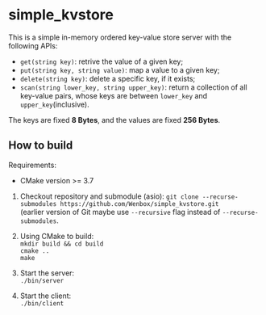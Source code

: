 # simple_kvstore

This is a simple in-memory ordered key-value store server with the following APIs:
- `get(string key)`: retrive the value of a given key;
- `put(string key, string value)`: map a value to a given key;
- `delete(string key)`: delete a specific key, if it exists;
- `scan(string lower_key, string upper_key)`: return a collection of all key-value pairs, whose keys are between `lower_key` and `upper_key`(inclusive).

The keys are fixed **8 Bytes**, and the values are fixed **256 Bytes**.

## How to build 
Requirements:
- CMake version >= 3.7

1. Checkout repository and submodule (asio): 
`git clone --recurse-submodules https://github.com/Wenbox/simple_kvstore.git`<br>
(earlier version of Git maybe use `--recursive` flag instead of `--recurse-submodules`.

2. Using CMake to build:  
`mkdir build && cd build`  
`cmake ..`   
`make`   

3. Start the server:  
`./bin/server`

4. Start the client:  
`./bin/client`
